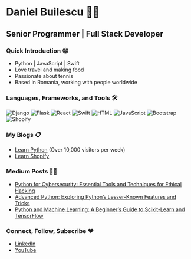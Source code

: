 # Daniel Builescu 🧑‍💻

## Senior Programmer | Full Stack Developer

### Quick Introduction 😁
- Python | JavaScript | Swift
- Love travel and making food
- Passionate about tennis
- Based in Romania, working with people worldwide

### Languages, Frameworks, and Tools 🛠️

![Django](https://cdn.iconscout.com/icon/free/png-512/free-django-1-282754.png?f=avif&w=100)
![Flask](https://cdn.iconscout.com/icon/free/png-512/free-flask-51-285137.png?f=avif&w=100)
![React](https://cdn.iconscout.com/icon/free/png-512/free-react-4-1175110.png?f=avif&w=100)
![Swift](https://cdn.iconscout.com/icon/free/png-512/free-swift-21-1175088.png?f=avif&w=100)
![HTML](https://cdn.iconscout.com/icon/free/png-512/free-html5-2474805-2056091.png?f=avif&w=100)
![JavaScript](https://cdn.iconscout.com/icon/free/png-512/free-javascript-2752148-2284965.png?f=avif&w=100)
![Bootstrap](https://cdn.iconscout.com/icon/free/png-512/free-bootstrap-6-1175203.png?f=avif&w=100)
![Shopify](https://cdn.iconscout.com/icon/free/png-512/free-shopify-6-675778.png?f=avif&w=100)

### My Blogs 📋
- [Learn Python](https://danielbuilescu.com/blogs/learn-python) (Over 10,000 visitors per week)
- [Learn Shopify](https://danielbuilescu.com/blogs/learn-shopify)

### Medium Posts 👨‍🎓
- [Python for Cybersecurity: Essential Tools and Techniques for Ethical Hacking](https://medium.com/learn-python-step-by-step/python-for-cybersecurity-essential-tools-and-techniques-for-ethical-hacking-1e5abfa5255b)
- [Advanced Python: Exploring Python’s Lesser-Known Features and Tricks](https://medium.com/learn-python-step-by-step/advanced-python-exploring-pythons-lesser-known-features-and-tricks-ecb09386bad1)
- [Python and Machine Learning: A Beginner’s Guide to Scikit-Learn and TensorFlow](https://medium.com/learn-python-step-by-step/python-and-machine-learning-a-beginners-guide-to-scikit-learn-and-tensorflow-17c351afe044)

### Connect, Follow, Subscribe ❤️
- [LinkedIn](https://www.linkedin.com/in/builescu-daniel/)
- [YouTube](https://www.youtube.com/channel/UCFj3jbN28bsGz9nr2ipupdg)
